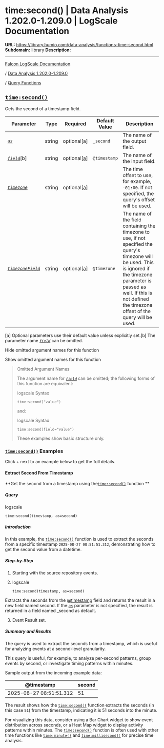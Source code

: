 # time:second() | Data Analysis 1.202.0-1.209.0 | LogScale Documentation

**URL:** https://library.humio.com/data-analysis/functions-time-second.html
**Subdomain:** library
**Description:** 

---

[Falcon LogScale Documentation](https://library.humio.com)

/ [Data Analysis 1.202.0-1.209.0](data-analysis-docs.html)

/ [Query Functions](functions.html)

## [`time:second()`](functions-time-second.html "time:second\(\)")

Gets the second of a timestamp field. 

Parameter| Type| Required| Default Value| Description  
---|---|---|---|---  
[ _`as`_](functions-time-second.html#query-functions-time-second-as)|  string| optional[a] | `_second`|  The name of the output field.   
[_`field`_](functions-time-second.html#query-functions-time-second-field)[b]| string| optional[[a]](functions-time-second.html#ftn.table-functions-time-second-optparamfn) | `@timestamp`|  The name of the input field.   
[_`timezone`_](functions-time-second.html#query-functions-time-second-timezone)|  string| optional[[a]](functions-time-second.html#ftn.table-functions-time-second-optparamfn) |  |  The time offset to use, for example, `-01:00`. If not specified, the query's offset will be used.   
[_`timezoneField`_](functions-time-second.html#query-functions-time-second-timezonefield)|  string| optional[[a]](functions-time-second.html#ftn.table-functions-time-second-optparamfn) | `@timezone`|  The name of the field containing the timezone to use, if not specified the query's timezone will be used. This is ignored if the timezone parameter is passed as well. If this is not defined the timezone offset of the query will be used.   
[a] Optional parameters use their default value unless explicitly set.[b] The parameter name [_`field`_](functions-time-second.html#query-functions-time-second-field) can be omitted.  
  
Hide omitted argument names for this function

Show omitted argument names for this function

> Omitted Argument Names
> 
> The argument name for [_`field`_](functions-time-second.html#query-functions-time-second-field) can be omitted; the following forms of this function are equivalent:
> 
> logscale Syntax
>     
>     
>     time:second("value")
> 
> and:
> 
> logscale Syntax
>     
>     
>     time:second(field="value")
> 
> These examples show basic structure only.

### [`time:second()`](functions-time-second.html "time:second\(\)") Examples

Click + next to an example below to get the full details.

#### Extract Second From Timestamp

**Get the second from a timestamp using the[`time:second()`](functions-time-second.html "time:second\(\)") function **

##### Query

logscale
    
    
    time:second(timestamp, as=second)

##### Introduction

In this example, the [`time:second()`](functions-time-second.html "time:second\(\)") function is used to extract the seconds from a specific timestamp `2025-08-27 08:51:51.312`, demonstrating how to get the second value from a datetime. 

##### Step-by-Step

  1. Starting with the source repository events.

  2. logscale
         
         time:second(timestamp, as=second)

Extracts the seconds from the [@timestamp](searching-data-event-fields.html#searching-data-event-fields-metadata-timestamp) field and returns the result in a new field named second. If the [_`as`_](functions-time-second.html#query-functions-time-second-as) parameter is not specified, the result is returned in a field named _second as default. 

  3. Event Result set.




##### Summary and Results

The query is used to extract the seconds from a timestamp, which is useful for analyzing events at a second-level granularity. 

This query is useful, for example, to analyze per-second patterns, group events by second, or investigate timing patterns within minutes. 

Sample output from the incoming example data: 

@timestamp| second  
---|---  
2025-08-27 08:51:51.312| 51  
  
The result shows how the [`time:second()`](functions-time-second.html "time:second\(\)") function extracts the seconds (in this case `51`) from the timestamp, indicating it is 51 seconds into the minute. 

For visualizing this data, consider using a Bar Chart widget to show event distribution across seconds, or a Heat Map widget to display activity patterns within minutes. The [`time:second()`](functions-time-second.html "time:second\(\)") function is often used with other time functions like [`time:minute()`](functions-time-minute.html "time:minute\(\)") and [`time:millisecond()`](functions-time-millisecond.html "time:millisecond\(\)") for precise time analysis.
